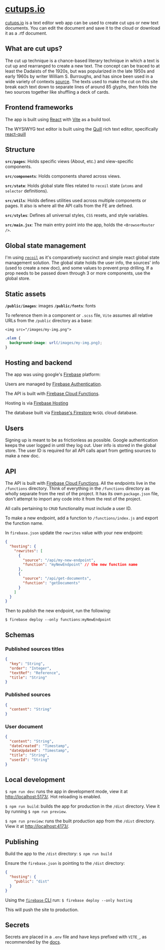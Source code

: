 # [cutups.io](https://cutups.io/)

[cutups.io](https://cutups.io/) is a text editor web app can be used to create cut ups or new text documents. You can edit the document and save it to the cloud or download it as a .rtf document.

## What are cut ups?

The cut up technique is a chance-based literary technique in which a text is cut up and rearranged to create a new text. The concept can be traced to at least the Dadaists of the 1920s, but was popularized in the late 1950s and early 1960s by writer William S. Burroughs, and has since been used in a wide variety of contexts [source](https://en.wikipedia.org/wiki/Cut-up_technique). The texts used to make the cut on this site break each text down to separate lines of around 85 glyphs, then folds the two sources together like shuffling a deck of cards.

## Frontend frameworks

The app is built using [React](https://react.dev/) with [Vite](https://vitejs.dev/) as a build tool.

The WYSIWYG text editor is built using the [Quill](https://quilljs.com/) rich text editor, specifically [react-quill](https://www.npmjs.com/package/react-quill)

## Structure

**`src/pages`**: Holds specific views (About, etc.) and view-specific components.

**`src/components`**: Holds components shared across views.

**`src/state`**: Holds global state files related to `recoil` state (`atoms` and `selector` definitions).

**`src/utils`**: Holds defines utilities used across multiple components or pages. It also is where all the API calls from the FE are defined.

**`src/styles`**: Defines all universal styles, `CSS` resets, and style variables.

**`src/main.jsx`**: The main entry point into the app, holds the `<BrowserRouter />`.

## Global state management

I'm using [`recoil`](https://recoiljs.org/) as it's comparatively succinct and simple react global state management solution. The global state holds the user info, the sources' info (used to create a new doc), and some values to prevent prop drilling. If a prop needs to be passed down through 3 or more components, use the global store.

## Static assets

**`/public/images`**: images
**`/public/fonts`**: fonts

To reference them in a component or `.scss` file, `Vite` assumes all relative URLs from the `/public` directory as a base:

`<img src="/images/my-img.png">`

```css
.elem {
  background-image: url(/images/my-img.png);
}
```

## Hosting and backend

The app was using google's [Firebase](https://firebase.google.com/) platform:

Users are managed by [Firebase Authentication](https://firebase.google.com/docs/auth).

The API is built with [Firebase Cloud Functions](https://firebase.google.com/docs/functions).

Hosting is via [Firebase Hosting](https://firebase.google.com/docs/hosting)

The database built via [Firebase's Firestore](https://firebase.google.com/docs/firestore) `NoSQL` cloud database.

## Users

Signing up is meant to be as frictionless as possible. Google authentication keeps the user logged in until they log out. User info is stored in the global store. The user ID is required for all API calls apart from getting sources to make a new doc.

## API

The API is built with [Firebase Cloud Functions](https://firebase.google.com/docs/functions). All the endpoints live in the `/functions` directory. Think of everything in the `/functions` directory as wholly separate from the rest of the project. It has its own `package.json` file, don't attempt to import any code into it from the rest of the project.

All calls pertaining to `CRUD` functionality must include a user ID.

To make a new endpoint, add a function to `/functions/index.js` and export the function name.

In `firebase.json` update the `rewrites` value with your new endpoint:

```json
{
  "hosting": {
    "rewrites": [
      {
        "source": "/api/my-new-endpoint",
        "function": "myNewEndpoint" // the new function name
      },
      {
        "source": "/api/get-documents",
        "function": "getDocuments"
      }
    ]
  }
}
```

Then to publish the new endpoint, run the following:

```
$ firebase deploy --only functions:myNewEndpoint
```

## Schemas

### Published sources titles

```json
{
  "key": "String",
  "order": "Integer",
  "textRef": "Reference",
  "title": "String"
}
```

### Published sources

```json
{
  "content": "String"
}
```

### User document

```json
{
  "content": "String",
  "dateCreated": "Timestamp",
  "dateUpdated": "Timestamp",
  "title": "String",
  "userId": "String"
}
```

## Local development

`$ npm run dev`: runs the app in development mode, view it at [http://localhost:5173/](http://localhost:5173/). Hot reloading is enabled.

`$ npm run build`: builds the app for production in the `/dist` directory. View it by running `$ npm run preview`.

`$ npm run preview`: runs the built production app from the `/dist` directory. View it at [http://localhost:4173/](http://localhost:4173/).

## Publishing

Build the app to the `/dist` directory:
```$ npm run build```

Ensure the `firebase.json` is pointing to the `/dist` directory:
```json
{
  "hosting": {
    "public": "dist"
  }
}
```

Using the [`firebase` CLI](https://firebaseopensource.com/projects/firebase/firebase-tools/) run:
```$ firebase deploy --only hosting```

This will push the site to production.

## Secrets 

Secrets are placed in a `.env` file and have keys prefixed with `VITE_`, as recommended by the [docs](https://vitejs.dev/guide/env-and-mode).